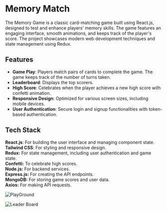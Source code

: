 # Memory Match

The Memory Game is a classic card-matching game built using React.js, designed to test and enhance players' memory skills. The game features an engaging interface, smooth animations, and keeps track of the player's score. The project showcases modern web development techniques and state management using Redux.

## Features

- **Game Play**: Players match pairs of cards to complete the game. The game keeps track of the number of turns taken.
- **Leaderboard**: Displays the top scorers.
- **High Score**: Celebrates when the player achieves a new high score with confetti animation.
- **Responsive Design**: Optimized for various screen sizes, including mobile devices.
- **User Authentication**: Secure login and signup functionalities with token-based authentication.

## Tech Stack

**React.js**: For building the user interface and managing component state.\
**Tailwind CSS**: For styling and responsive design.\
**Redux:** For state management, including user authentication and game state.\
**Confetti:** To celebrate high scores.\
**Node.js:** For backend services.\
**Express.js:** For creating the API endpoints.\
**MongoDB:** For storing game scores and user data.\
**Axios:** For making API requests.

![PlayGround](https://github.com/user-attachments/assets/c6bb67a5-f8f7-4850-8a2f-432aba375ed1)

![Leader Board](https://github.com/user-attachments/assets/c8a6721e-c36b-4514-b50d-88815bfba224)
